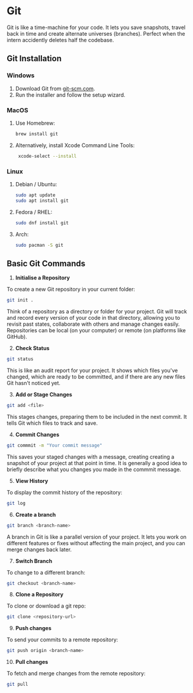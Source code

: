 # Git
Git is like a time-machine for your code. It lets you save snapshots, travel back in time 
and create alternate universes (branches). Perfect when the intern accidently deletes 
half the codebase.

## Git Installation
### Windows 
1. Download Git from [git-scm.com](https://git-scm.com/download/win).
2. Run the installer and follow the setup wizard.

### MacOS
1. Use Homebrew:  

   ```bash
   brew install git
2. Alternatively, install Xcode Command Line Tools:

   ```bash
    xcode-select --install
### Linux
1. Debian / Ubuntu:  

    ```bash
    sudo apt update
    sudo apt install git
2. Fedora / RHEL:

    ```bash
    sudo dnf install git
3. Arch:
    ```bash
    sudo pacman -S git 
## Basic Git Commands
1. **Initialise a Repository**

To create a new Git repository in your current folder:

```bash
git init .
```

Think of a repository as a directory or folder for your project. Git will track and record
every version of your code in that directory, allowing you to revisit past states,
collaborate with others and manage changes easily. Repositories can be 
local (on your computer) or remote (on platforms like GitHub).

2. **Check Status**

```bash
git status
```
This is like an audit report for your project. It shows which files you've changed,
which are ready to be committed, and if there are any new files Git hasn't noticed yet.

3. **Add or Stage Changes**
```bash
git add <file>
```
This stages changes, preparing them to be included in the next commit. 
It tells Git which files to track and save.

4. **Commit Changes**
```bash
git commmit -m "Your commit message"
```

This saves your staged changes with a message, creating creating a 
snapshot of your project at that point in time. It is generally
a good idea to briefly describe what you changes you made in the
commmit message.

5. **View History**

To display the commit history of the repository:

```bash
git log
```

6. **Create a branch**
```bash
git branch <branch-name>
```
A branch in Git is like a parallel version of your project. It lets you work on 
different features or fixes without affecting the main project, and you can merge
changes back later.

7. **Switch Branch**

To change to a different branch:

```bash
git checkout <branch-name>
```

8. **Clone a Repository**

To clone or download a git repo:

```bash
git clone <repository-url>
```

9. **Push changes**

To send your commits to a remote repository:

```bash
git push origin <branch-name>
```

10. **Pull changes**

To fetch and merge changes from the remote repository:

```bash
git pull
```
